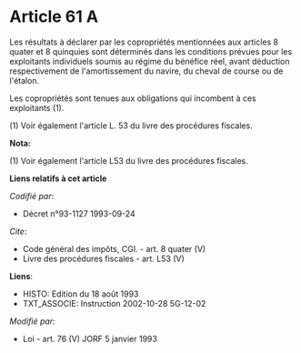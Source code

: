 # Article 61 A

Les résultats à déclarer par les copropriétés mentionnées aux articles 8 quater et 8 quinquies sont déterminés dans les
conditions prévues pour les exploitants individuels soumis au régime du bénéfice réel, avant déduction respectivement de
l'amortissement du navire, du cheval de course ou de l'étalon. 

Les copropriétés sont tenues aux obligations qui incombent à ces exploitants (1). 

(1) Voir également l'article L. 53 du livre des procédures fiscales.

**Nota:**

(1) Voir également l'article L53 du livre des procédures fiscales.

**Liens relatifs à cet article**

_Codifié par_:

  - Décret n°93-1127 1993-09-24

_Cite_:

  - Code général des impôts, CGI. - art. 8 quater (V)
  - Livre des procédures fiscales - art. L53 (V)

**Liens**:

  - HISTO: Edition du 18 août 1993
  - TXT_ASSOCIE: Instruction 2002-10-28 5G-12-02

_Modifié par_:

  - Loi - art. 76 (V) JORF 5 janvier 1993
